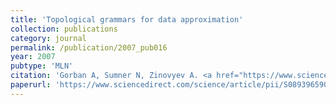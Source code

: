 ```yaml
---
title: 'Topological grammars for data approximation'
collection: publications
category: journal
permalink: /publication/2007_pub016
year: 2007
pubtype: 'MLN'
citation: 'Gorban A, Sumner N, Zinovyev A. <a href="https://www.sciencedirect.com/science/article/pii/S0893965906001856">Topological grammars for data approximation</a>. 2007. <i>Applied Mathematics Letters</i> 20(4), 382-386'
paperurl: 'https://www.sciencedirect.com/science/article/pii/S0893965906001856'
---
```

